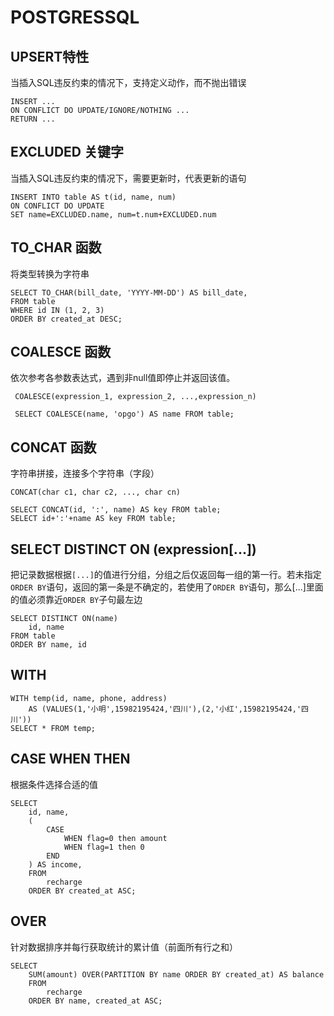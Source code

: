 # POSTGRESSQL

## UPSERT特性
当插入SQL违反约束的情况下，支持定义动作，而不抛出错误
```
INSERT ...
ON CONFLICT DO UPDATE/IGNORE/NOTHING ...
RETURN ...
```

## EXCLUDED 关键字
当插入SQL违反约束的情况下，需要更新时，代表更新的语句
```
INSERT INTO table AS t(id, name, num)
ON CONFLICT DO UPDATE
SET name=EXCLUDED.name, num=t.num+EXCLUDED.num
```

## TO_CHAR 函数
将类型转换为字符串
```
SELECT TO_CHAR(bill_date, 'YYYY-MM-DD') AS bill_date,
FROM table
WHERE id IN (1, 2, 3)
ORDER BY created_at DESC;
```


## COALESCE 函数
依次参考各参数表达式，遇到非null值即停止并返回该值。
```
 COALESCE(expression_1, expression_2, ...,expression_n)

 SELECT COALESCE(name, 'opgo') AS name FROM table;
```

## CONCAT 函数
字符串拼接，连接多个字符串（字段）
```
CONCAT(char c1, char c2, ..., char cn)

SELECT CONCAT(id, ':', name) AS key FROM table;
SELECT id+':'+name AS key FROM table;
```

## SELECT DISTINCT ON (expression[...])
把记录数据根据`[...]`的值进行分组，分组之后仅返回每一组的第一行。若未指定`ORDER BY`语句，返回的第一条是不确定的，若使用了`ORDER BY`语句，那么[...]里面的值必须靠近`ORDER BY`子句最左边
```
SELECT DISTINCT ON(name)
	id, name
FROM table
ORDER BY name, id
```

## WITH
```
WITH temp(id, name, phone, address)
	AS (VALUES(1,'小明',15982195424,'四川'),(2,'小红',15982195424,'四川'))
SELECT * FROM temp;
```


## CASE WHEN THEN
根据条件选择合适的值
```
SELECT
	id, name,
	(
		CASE
			WHEN flag=0 then amount
			WHEN flag=1 then 0
		END
	) AS income,
	FROM
		recharge
	ORDER BY created_at ASC;
```

## OVER
针对数据排序并每行获取统计的累计值（前面所有行之和）
```
SELECT
	SUM(amount) OVER(PARTITION BY name ORDER BY created_at) AS balance
	FROM
		recharge
	ORDER BY name, created_at ASC;
```